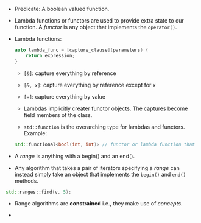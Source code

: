 - Predicate: A boolean valued function.

- Lambda functions or functors are used to provide extra state to our function. A _functor_ is any object that implements the `operator()`.

- Lambda functions:
    ```c++
    auto lambda_func = [capture_clause](parameters) {
        return expression;
    }
    ```

    - `[&]`: capture everything by reference
    - `[&, x]`: capture everything by reference except for x
    - `[=]`: capture everything by value

    - Lambdas implicitly creater functor objects. The captures become field members of the class.

    - `std::function` is the overarching type for lambdas and functors. Example:
    ```c++
    std::functional<bool(int, int)> // functor or lambda function that takes two ints and returns a boolean
    ```

- A _range_ is anything with a begin() and an end().

- Any algorithm that takes a pair of iterators specifying a _range_ can instead simply take an object that implements the `begin()` and `end()` methods.
```c++
std::ranges::find(v, 5);
```

- Range algorithms are **constrained** i.e., they make use of _concepts_.

-
